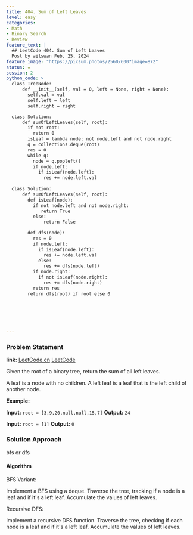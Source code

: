 ```yaml
---
title: 404. Sum of Left Leaves
level: easy
categories:
- Math
- Binary Search
- Review
feature_text: |
  ## LeetCode 404. Sum of Left Leaves
  Post by ailswan Feb. 25, 2024
feature_image: "https://picsum.photos/2560/600?image=872"
status: ★
session: 2
python_code: >
  class TreeNode:
      def __init__(self, val = 0, left = None, right = None):
        self.val = val
        self.left = left
        self.right = right

  class Solution:
      def sumOfLeftLeaves(self, root):
        if not root:
          return 0
        isLeaf = lambda node: not node.left and not node.right
        q = collections.deque(root)
        res = 0
        while q:
          node = q.popleft()
          if node.left:
            if isLeaf(node.left):
              res += node.left.val
  
  class Solution:
      def sumOfLeftLeaves(self, root):
        def isLeaf(node):
          if not node.left and not node.right:
             return True
          else:
              return False

        def dfs(node):
          res = 0
          if node.left:
            if isLeaf(node.left):
              res += node.left.val
            else:
              res += dfs(node.left)
          if node.right:
            if not isLeaf(node.right):
              res += dfs(node.right)
          return res
        return dfs(root) if root else 0


        

      
         
---
```


### Problem Statement
**link:**
[LeetCode.cn](https://leetcode.cn/problems/sum-of-left-leaves/)
[LeetCode](https://leetcode.com/problems/sum-of-left-leaves/)

Given the root of a binary tree, return the sum of all left leaves.

A leaf is a node with no children. A left leaf is a leaf that is the left child of another node.
 
**Example:**

**Input:** `root = [3,9,20,null,null,15,7]`
**Output:** `24`
 
**Input:** `root = [1]`
**Output:** `0`

### Solution Approach
bfs or dfs

#### Algorithm
BFS Variant:

Implement a BFS using a deque.
Traverse the tree, tracking if a node is a leaf and if it's a left leaf.
Accumulate the values of left leaves.

Recursive DFS:

Implement a recursive DFS function.
Traverse the tree, checking if each node is a leaf and if it's a left leaf.
Accumulate the values of left leaves.
